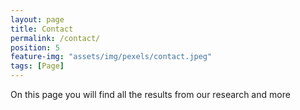```yaml
---
layout: page
title: Contact
permalink: /contact/
position: 5
feature-img: "assets/img/pexels/contact.jpeg"
tags: [Page]
---
```


On this page you will find all the results from our research and more 
